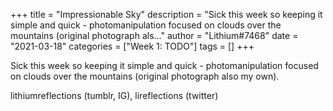 +++
title = "Impressionable Sky"
description = "Sick this week so keeping it simple and quick - photomanipulation focused on clouds over the mountains (original photograph als..."
author = "Lithium#7468"
date = "2021-03-18"
categories = ["Week 1: TODO"]
tags = []
+++

Sick this week so keeping it simple and quick - photomanipulation focused on clouds over the mountains (original photograph also my own). 

lithiumreflections (tumblr, IG), lireflections (twitter)
